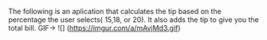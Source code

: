 The following is an aplication that calculates the tip based on the percentage the user selects( 15,18, or 20). It also adds the tip to give you the total bill. 
GIF-> 
![] (https://imgur.com/a/mAvjMd3.gif)
